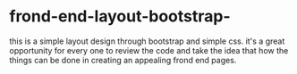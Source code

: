 ﻿# frond-end-layout-bootstrap-
 this is a simple layout design through bootstrap and simple css.
 it's a great opportunity for every one to review the code and take the idea that how the things can be done in creating an appealing frond end pages.
